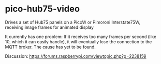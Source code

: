 # pico-hub75-video

Drives a set of Hub75 panels on a PicoW or Pimoroni Interstate75W, receiving image frames for animated display

It currently has one problem: If it receives too many frames per second (like 10, which it can easily handle), it will
eventually lose the connection to the MQTT broker. The cause has yet to be found.

Discussion: https://forums.raspberrypi.com/viewtopic.php?p=2238159
